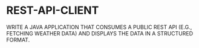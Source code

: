# REST-API-CLIENT
WRITE A JAVA APPLICATION THAT CONSUMES  A PUBLIC REST API (E.G., FETCHING WEATHER  DATA) AND DISPLAYS THE DATA IN A  STRUCTURED FORMAT.
